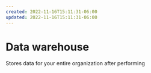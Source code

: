 ```yaml
---
created: 2022-11-16T15:11:31-06:00
updated: 2022-11-16T15:11:31-06:00
---
```

# Data warehouse
Stores data for your entire organization after performing 
